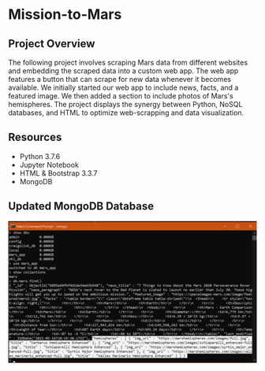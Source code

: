 # Mission-to-Mars
## Project Overview
The following project involves scraping Mars data from different websites and embedding the scraped data into a custom web app. The web app features a button that can scrape for new data whenever it becomes available. We initially started our web app to include news, facts, and a featured image. We then added a section to include photos of Mars's hemispheres. The project displays the synergy between Python, NoSQL databases, and HTML to optimize web-scrapping and data visualization. 

## Resources
- Python 3.7.6
- Jupyter Notebook
- HTML & Bootstrap 3.3.7
- MongoDB

## Updated MongoDB Database
<img src="mongo.png">

